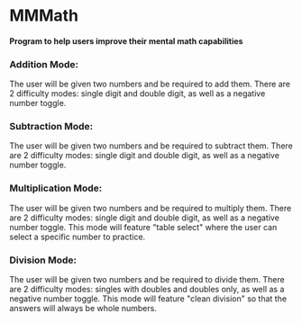 # MMMath
#### Program to help users improve their mental math capabilities


### Addition Mode: 
The user will be given two numbers and be required to add them. 
There are 2 difficulty modes: single digit and double digit, as well as a negative number toggle.

### Subtraction Mode:
The user will be given two numbers and be required to subtract them.
There are 2 difficulty modes: single digit and double digit, as well as a negative number toggle. 

### Multiplication Mode:
The user will be given two numbers and be required to multiply them. 
There are 2 difficulty modes: single digit and double digit, as well as a negative number toggle. 
This mode will feature "table select" where the user can select a specific number to practice. 

### Division Mode:
The user will be given two numbers and be required to divide them. 
There are 2 difficulty modes: singles with doubles and doubles only, as well as a negative number toggle. 
This mode will feature "clean division" so that the answers will always be whole numbers. 
